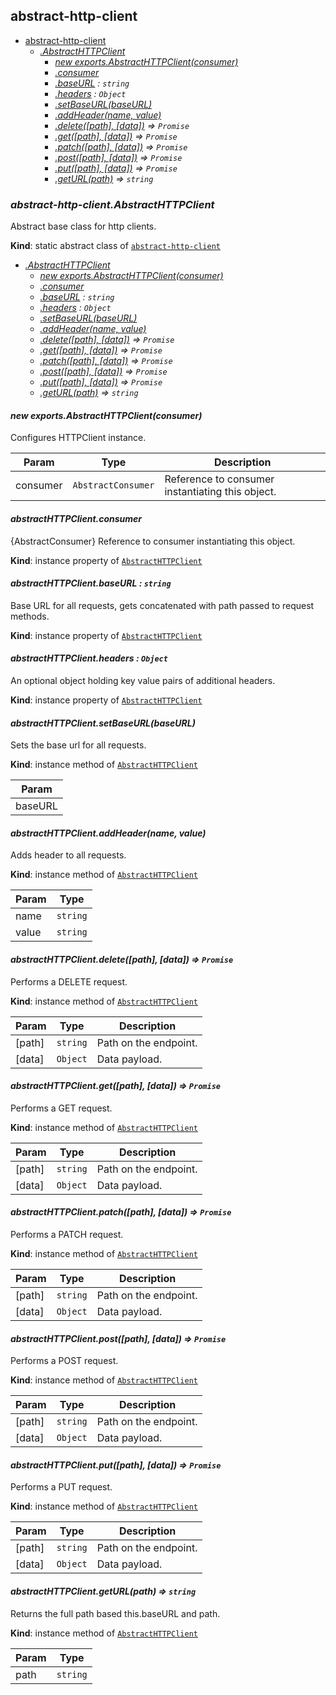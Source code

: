 <a name="module_abstract-http-client"></a>

## abstract-http-client

* [abstract-http-client](#module_abstract-http-client)
    * *[.AbstractHTTPClient](#module_abstract-http-client.AbstractHTTPClient)*
        * *[new exports.AbstractHTTPClient(consumer)](#new_module_abstract-http-client.AbstractHTTPClient_new)*
        * *[.consumer](#module_abstract-http-client.AbstractHTTPClient+consumer)*
        * *[.baseURL](#module_abstract-http-client.AbstractHTTPClient+baseURL) : <code>string</code>*
        * *[.headers](#module_abstract-http-client.AbstractHTTPClient+headers) : <code>Object</code>*
        * *[.setBaseURL(baseURL)](#module_abstract-http-client.AbstractHTTPClient+setBaseURL)*
        * *[.addHeader(name, value)](#module_abstract-http-client.AbstractHTTPClient+addHeader)*
        * *[.delete([path], [data])](#module_abstract-http-client.AbstractHTTPClient+delete) ⇒ <code>Promise</code>*
        * *[.get([path], [data])](#module_abstract-http-client.AbstractHTTPClient+get) ⇒ <code>Promise</code>*
        * *[.patch([path], [data])](#module_abstract-http-client.AbstractHTTPClient+patch) ⇒ <code>Promise</code>*
        * *[.post([path], [data])](#module_abstract-http-client.AbstractHTTPClient+post) ⇒ <code>Promise</code>*
        * *[.put([path], [data])](#module_abstract-http-client.AbstractHTTPClient+put) ⇒ <code>Promise</code>*
        * *[.getURL(path)](#module_abstract-http-client.AbstractHTTPClient+getURL) ⇒ <code>string</code>*

<a name="module_abstract-http-client.AbstractHTTPClient"></a>

### *abstract-http-client.AbstractHTTPClient*
Abstract base class for http clients.

**Kind**: static abstract class of [<code>abstract-http-client</code>](#module_abstract-http-client)  

* *[.AbstractHTTPClient](#module_abstract-http-client.AbstractHTTPClient)*
    * *[new exports.AbstractHTTPClient(consumer)](#new_module_abstract-http-client.AbstractHTTPClient_new)*
    * *[.consumer](#module_abstract-http-client.AbstractHTTPClient+consumer)*
    * *[.baseURL](#module_abstract-http-client.AbstractHTTPClient+baseURL) : <code>string</code>*
    * *[.headers](#module_abstract-http-client.AbstractHTTPClient+headers) : <code>Object</code>*
    * *[.setBaseURL(baseURL)](#module_abstract-http-client.AbstractHTTPClient+setBaseURL)*
    * *[.addHeader(name, value)](#module_abstract-http-client.AbstractHTTPClient+addHeader)*
    * *[.delete([path], [data])](#module_abstract-http-client.AbstractHTTPClient+delete) ⇒ <code>Promise</code>*
    * *[.get([path], [data])](#module_abstract-http-client.AbstractHTTPClient+get) ⇒ <code>Promise</code>*
    * *[.patch([path], [data])](#module_abstract-http-client.AbstractHTTPClient+patch) ⇒ <code>Promise</code>*
    * *[.post([path], [data])](#module_abstract-http-client.AbstractHTTPClient+post) ⇒ <code>Promise</code>*
    * *[.put([path], [data])](#module_abstract-http-client.AbstractHTTPClient+put) ⇒ <code>Promise</code>*
    * *[.getURL(path)](#module_abstract-http-client.AbstractHTTPClient+getURL) ⇒ <code>string</code>*

<a name="new_module_abstract-http-client.AbstractHTTPClient_new"></a>

#### *new exports.AbstractHTTPClient(consumer)*
Configures HTTPClient instance.


| Param | Type | Description |
| --- | --- | --- |
| consumer | <code>AbstractConsumer</code> | Reference to consumer instantiating this object. |

<a name="module_abstract-http-client.AbstractHTTPClient+consumer"></a>

#### *abstractHTTPClient.consumer*
{AbstractConsumer} Reference to consumer instantiating this object.

**Kind**: instance property of [<code>AbstractHTTPClient</code>](#module_abstract-http-client.AbstractHTTPClient)  
<a name="module_abstract-http-client.AbstractHTTPClient+baseURL"></a>

#### *abstractHTTPClient.baseURL : <code>string</code>*
Base URL for all requests, gets concatenated with path passed to request methods.

**Kind**: instance property of [<code>AbstractHTTPClient</code>](#module_abstract-http-client.AbstractHTTPClient)  
<a name="module_abstract-http-client.AbstractHTTPClient+headers"></a>

#### *abstractHTTPClient.headers : <code>Object</code>*
An optional object holding key value pairs of additional headers.

**Kind**: instance property of [<code>AbstractHTTPClient</code>](#module_abstract-http-client.AbstractHTTPClient)  
<a name="module_abstract-http-client.AbstractHTTPClient+setBaseURL"></a>

#### *abstractHTTPClient.setBaseURL(baseURL)*
Sets the base url for all requests.

**Kind**: instance method of [<code>AbstractHTTPClient</code>](#module_abstract-http-client.AbstractHTTPClient)  

| Param |
| --- |
| baseURL | 

<a name="module_abstract-http-client.AbstractHTTPClient+addHeader"></a>

#### *abstractHTTPClient.addHeader(name, value)*
Adds header to all requests.

**Kind**: instance method of [<code>AbstractHTTPClient</code>](#module_abstract-http-client.AbstractHTTPClient)  

| Param | Type |
| --- | --- |
| name | <code>string</code> | 
| value | <code>string</code> | 

<a name="module_abstract-http-client.AbstractHTTPClient+delete"></a>

#### *abstractHTTPClient.delete([path], [data]) ⇒ <code>Promise</code>*
Performs a DELETE request.

**Kind**: instance method of [<code>AbstractHTTPClient</code>](#module_abstract-http-client.AbstractHTTPClient)  

| Param | Type | Description |
| --- | --- | --- |
| [path] | <code>string</code> | Path on the endpoint. |
| [data] | <code>Object</code> | Data payload. |

<a name="module_abstract-http-client.AbstractHTTPClient+get"></a>

#### *abstractHTTPClient.get([path], [data]) ⇒ <code>Promise</code>*
Performs a GET request.

**Kind**: instance method of [<code>AbstractHTTPClient</code>](#module_abstract-http-client.AbstractHTTPClient)  

| Param | Type | Description |
| --- | --- | --- |
| [path] | <code>string</code> | Path on the endpoint. |
| [data] | <code>Object</code> | Data payload. |

<a name="module_abstract-http-client.AbstractHTTPClient+patch"></a>

#### *abstractHTTPClient.patch([path], [data]) ⇒ <code>Promise</code>*
Performs a PATCH request.

**Kind**: instance method of [<code>AbstractHTTPClient</code>](#module_abstract-http-client.AbstractHTTPClient)  

| Param | Type | Description |
| --- | --- | --- |
| [path] | <code>string</code> | Path on the endpoint. |
| [data] | <code>Object</code> | Data payload. |

<a name="module_abstract-http-client.AbstractHTTPClient+post"></a>

#### *abstractHTTPClient.post([path], [data]) ⇒ <code>Promise</code>*
Performs a POST request.

**Kind**: instance method of [<code>AbstractHTTPClient</code>](#module_abstract-http-client.AbstractHTTPClient)  

| Param | Type | Description |
| --- | --- | --- |
| [path] | <code>string</code> | Path on the endpoint. |
| [data] | <code>Object</code> | Data payload. |

<a name="module_abstract-http-client.AbstractHTTPClient+put"></a>

#### *abstractHTTPClient.put([path], [data]) ⇒ <code>Promise</code>*
Performs a PUT request.

**Kind**: instance method of [<code>AbstractHTTPClient</code>](#module_abstract-http-client.AbstractHTTPClient)  

| Param | Type | Description |
| --- | --- | --- |
| [path] | <code>string</code> | Path on the endpoint. |
| [data] | <code>Object</code> | Data payload. |

<a name="module_abstract-http-client.AbstractHTTPClient+getURL"></a>

#### *abstractHTTPClient.getURL(path) ⇒ <code>string</code>*
Returns the full path based this.baseURL and path.

**Kind**: instance method of [<code>AbstractHTTPClient</code>](#module_abstract-http-client.AbstractHTTPClient)  

| Param | Type |
| --- | --- |
| path | <code>string</code> | 

